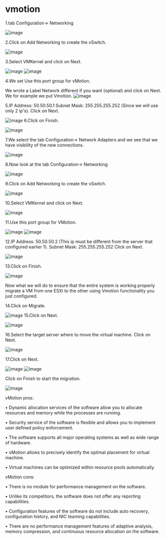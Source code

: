 # vmotion
1.tab Configuration-> Networking

![image](https://cloud.githubusercontent.com/assets/15711984/18395992/e7d4c3c4-76de-11e6-879d-93dd944cfc3c.png)

2.Click on Add Networking to create the vSwitch.

![image](https://cloud.githubusercontent.com/assets/15711984/18396013/0951a698-76df-11e6-8ad6-0b7929216156.png)

3.Select VMKernel and click on Next.

![image](https://cloud.githubusercontent.com/assets/15711984/18396064/44453544-76df-11e6-82ad-9660a0a9e3f6.png)
![image](https://cloud.githubusercontent.com/assets/15711984/18396074/56167990-76df-11e6-9417-3c618987f7ea.png)

4.We set Use this port group for vMotion.

   We wrote a Label Network different if you want (optional) and click on Next. We for example we put Vmotion. 
![image](https://cloud.githubusercontent.com/assets/15711984/18396109/844a9cba-76df-11e6-94bb-2329d6074adf.png)

5.IP Address: 50.50.50.1
Subnet Mask: 255.255.255.252 (Since we will use only 2 ip's).
Click on Next.

![image](https://cloud.githubusercontent.com/assets/15711984/18396154/b83c21ec-76df-11e6-9963-cb21ac7e51fd.png)
6.Click on Finish. 

![image](https://cloud.githubusercontent.com/assets/15711984/18396183/d9b497f0-76df-11e6-85aa-9c06c890c7bb.png)

7.We select the tab Configuration-> Network Adapters and we see that we have visibility of the new connections.

![image](https://cloud.githubusercontent.com/assets/15711984/18396203/f75ab9b0-76df-11e6-9b6b-5cba34f58930.png)

8.Now look at the tab Configuration-> Networking

![image](https://cloud.githubusercontent.com/assets/15711984/18396232/1ecfff78-76e0-11e6-8fd2-215f58bdc92d.png)

9.Click on Add Networking to create the vSwitch. 

![image](https://cloud.githubusercontent.com/assets/15711984/18396246/3c253106-76e0-11e6-98f6-6d2a2bef452e.png)

10.Select VMKernel and click on Next. 

![image](https://cloud.githubusercontent.com/assets/15711984/18396257/5480f780-76e0-11e6-8dc5-3b583428b6a9.png)

11.Use this port group for VMotion.

![image](https://cloud.githubusercontent.com/assets/15711984/18396273/7030cdd4-76e0-11e6-8b24-b2718c94f7a0.png)
![image](https://cloud.githubusercontent.com/assets/15711984/18396281/791ac968-76e0-11e6-9eb5-4e78861edc0b.png)

12.IP Address: 50.50.50.2 (This ip must be different from the server that  configured earlier 1).
Subnet Mask: 255.255.255.252 
Click on Next. 

![image](https://cloud.githubusercontent.com/assets/15711984/18396305/939927ee-76e0-11e6-8fdc-859c38ccede1.png)

13.Click on Finish.

![image](https://cloud.githubusercontent.com/assets/15711984/18396336/b95e2182-76e0-11e6-8b4a-d946a64e834f.png)

Now what we will do to ensure that the entire system is working properly migrate a VM from one ESXi to the other using Vmotion functionality you just configured.

14.Click on Migrate.

![image](https://cloud.githubusercontent.com/assets/15711984/18396368/dddb307c-76e0-11e6-941e-7b6b511204dd.png)
15.Click on Next.

![image](https://cloud.githubusercontent.com/assets/15711984/18396393/f738ab80-76e0-11e6-9766-347959b98be2.png)

16.Select the target server where to move the virtual machine. 
Click on Next.

![image](https://cloud.githubusercontent.com/assets/15711984/18396410/0de41180-76e1-11e6-8f15-72768107c973.png)

17.Click on Next.

![image](https://cloud.githubusercontent.com/assets/15711984/18396424/23402b5e-76e1-11e6-8487-6524593a10f2.png)
![image](https://cloud.githubusercontent.com/assets/15711984/18396429/298115fa-76e1-11e6-901f-c431b999fa9f.png)

Click on Finish to start the migration.

![image](https://cloud.githubusercontent.com/assets/15711984/18396447/435f51b2-76e1-11e6-8e20-62bf2fe8ded5.png)

vMotion pros:

•	Dynamic allocation services of the software allow you to allocate resources and memory while the processes are running.

•	Security service of the software is flexible and allows you to implement user defined policy enforcement.

•	The software supports all major operating systems as well as wide range of hardware.

•	vMotion allows to precisely identify the optimal placement for virtual machine.

•	Virtual machines can be optimized within resource pools automatically.

 vMotion cons:
 
•	There is no module for performance management on the software.

•	Unlike its competitors, the software does not offer any reporting capabilities.

•	Configuration features of the software do not include auto recovery, configuration history, and NIC teaming capabilities.

•	There are no performance management features of adaptive analysis, memory compression, and continuous resource allocation on the software.



